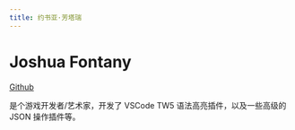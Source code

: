 ```yaml
---
title: 约书亚·芳塔瑞
---
```


# Joshua Fontany

[Github](https://github.com/joshuafontany)

是个游戏开发者/艺术家，开发了 VSCode TW5 语法高亮插件，以及一些高级的 JSON 操作插件等。